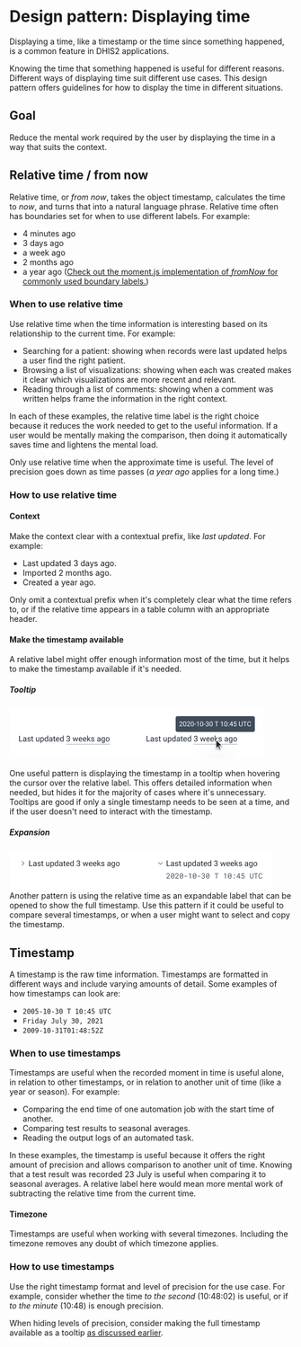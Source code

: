 # Design pattern: Displaying time

Displaying a time, like a timestamp or the time since something happened, is a common feature in DHIS2 applications.

Knowing the time that something happened is useful for different reasons. Different ways of displaying time suit different use cases. This design pattern offers guidelines for how to display the time in different situations. 

## Goal 

Reduce the mental work required by the user by displaying the time in a way that suits the context.

## Relative time / from now
Relative time, or *from now*, takes the object timestamp, calculates the time to *now*, and turns that into a natural language phrase. Relative time often has boundaries set for when to use different labels. For example:
- 4 minutes ago
- 3 days ago
- a week ago
- 2 months ago
- a year ago
([Check out the moment.js implementation of *fromNow* for commonly used boundary labels.](https://momentjs.com/docs/#/displaying/fromnow/))

### When to use relative time
Use relative time when the time information is interesting based on its relationship to the current time. For example:
- Searching for a patient: showing when records were last updated helps a user find the right patient.
- Browsing a list of visualizations: showing when each was created makes it clear which visualizations are more recent and relevant.
- Reading through a list of comments: showing when a comment was written helps frame the information in the right context.

In each of these examples, the relative time label is the right choice because it reduces the work needed to get to the useful information. If a user would be mentally making the comparison, then doing it automatically saves time and lightens the mental load.

Only use relative time when the approximate time is useful. The level of precision goes down as time passes (*a year ago* applies for a long time.)

### How to use relative time

#### Context
Make the context clear with a contextual prefix, like *last updated*. For example:
- Last updated 3 days ago.
- Imported 2 months ago.
- Created a year ago.

Only omit a contextual prefix when it's completely clear what the time refers to, or if the relative time appears in a table column with an appropriate header.

#### Make the timestamp available
A relative label might offer enough information most of the time, but it helps to make the timestamp available if it's needed.

##### Tooltip

![example using a tooltip to display timestamp](../images/pattern/time/timestamp-tooltip.png)

One useful pattern is displaying the timestamp in a tooltip when hovering the cursor over the relative label. This offers detailed information when needed, but hides it for the majority of cases where it's unnecessary. Tooltips are good if only a single timestamp needs to be seen at a time, and if the user doesn't need to interact with the timestamp.

##### Expansion
![example using a expandable label to display timestamp](../images/pattern/time/timestamp-expand.png)
Another pattern is using the relative time as an expandable label that can be opened to show the full timestamp. Use this pattern if it could be useful to compare several timestamps, or when a user might want to select and copy the timestamp.

## Timestamp
A timestamp is the raw time information. Timestamps are formatted in different ways and include varying amounts of detail. Some examples of how timestamps can look are:
- `2005-10-30 T 10:45 UTC`
- `Friday July 30, 2021`
- `2009-10-31T01:48:52Z`

### When to use timestamps
Timestamps are useful when the recorded moment in time is useful alone, in relation to other timestamps, or in relation to another unit of time (like a year or season). For example:
- Comparing the end time of one automation job with the start time of another.
- Comparing test results to seasonal averages.
- Reading the output logs of an automated task.

In these examples, the timestamp is useful because it offers the right amount of precision and allows comparison to another unit of time. Knowing that a test result was recorded 23 July is useful when comparing it to seasonal averages. A relative label here would mean more mental work of subtracting the relative time from the current time. 

#### Timezone
Timestamps are useful when working with several timezones. Including the timezone removes any doubt of which timezone applies. 

### How to use timestamps
Use the right timestamp format and level of precision for the use case. For example, consider whether the time *to the second* (10:48:02) is useful, or if *to the minute* (10:48) is enough precision.

When hiding levels of precision, consider making the full timestamp available as a tooltip [as discussed earlier](#Make-the-timestamp-available).